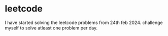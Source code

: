 # leetcode

I have started solving the leetcode problems from 24th feb 2024. challenge myself to solve atleast one problem per day.
